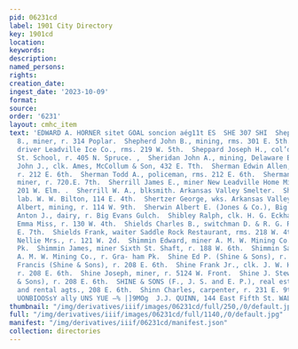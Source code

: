 ```yaml
---
pid: 06231cd
label: 1901 City Directory
key: 1901cd
location: 
keywords: 
description: 
named_persons: 
rights: 
creation_date: 
ingest_date: '2023-10-09'
format: 
source: 
order: '6231'
layout: cmhc_item
text: 'EDWARD A. HORNER sitet GOAL soncion aég11t ES  SHE 307 SHI  Shepherd James
  8., miner, r. 314 Poplar.  Shepherd John B., mining, rms. 301 E. 5th.  Shepler Claude,
  driver Leadville Ice Co., rms. 219 W. 5th.  Sheppard Joseph H., col’d, janitor Seventh
  St. School, r. 405 N. Spruce. ,  Sheridan John A., mining, Delaware Blk.  Sheridan
  John J., clk. Ames, McCollum & Son, 432 E. Tth.  Sherman Edwin Allen, journalist,
  r. 212 E. 6th.  Sherman Todd A., policeman, rms. 212 E. 6th.  Sherman Willard H.,
  miner, r. 720.E. 7th.  Sherrill James E., miner New Leadville Home Mining Co., r.
  201 W. Elm. .  Sherrill W. A., blksmith. Arkansas Valley Smelter.  Sherry Felix,
  lab. W. W. Bilton, 114 E. 4th.  Shertzer George, wks. Arkansas Valley Smelter.  Sherwin
  Albert, mining, r. 114 W. 9th.  Sherwin Albert E. (Jones & Co.), Big Evans Gulch.  Shevick
  Anton J., dairy, r. Big Evans Gulch.  Shibley Ralph, clk. H. G. Eckhardt.  Shide
  Emma Miss, r. 130 W. 4th.  Shields Charles B., switchman D. & R. G. R. R., r. 229
  E. 7th.  Shields Frank, waiter Saddle Rock Restaurant, rms. 218 W. 4th.  Shields
  Nellie Mrs., r. 121 W. 2d.  Shimmin Edward, miner A. M. W. Mining Co., r. Gra- ham
  Pk.  Shimmin James, miner Sixth St. Shaft, r. 188 W. 6th.  Shimmin Samuel, miner
  A. M. W. Mining Co., r. Gra- ham Pk.  Shine Ed P. (Shine & Sons), r. 208 E. 6th.  Shine
  Francis (Shine & Sons), r. 208 E. 6th.  Shine Frank Jr., clk. J. W. Hildebrand,
  r. 208 E. 6th.  Shine Joseph, miner, r. 5124 W. Front.  Shine J. Stewart (Shine
  & Sons), r. 208 E. 6th.  SHINE & SONS (F., J. S. and E. P.), real estate, loans
  and rental agts., 208 E. 6th.  Shinn Charles, carpenter, r. 231 E. 9th.  ‘Bild JO
  UONBIOOSsY ally UNS YUE —% |]9MOg  J.J. QUINN, 144 East Fifth St. WALL PAPER '
thumbnail: "/img/derivatives/iiif/images/06231cd/full/250,/0/default.jpg"
full: "/img/derivatives/iiif/images/06231cd/full/1140,/0/default.jpg"
manifest: "/img/derivatives/iiif/06231cd/manifest.json"
collection: directories
---
```

